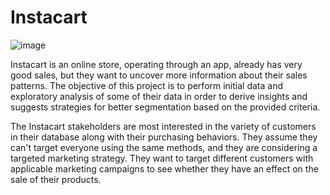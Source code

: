 # Instacart

![image](https://user-images.githubusercontent.com/107511180/174422643-2de6f9ed-7320-4e27-b93f-a2e569a17208.png)


Instacart is an online store, operating through an app, already has very good sales, but they want to uncover more information about their sales patterns. The objective of this project is to perform initial data and exploratory analysis of some of their data in order to derive insights and suggests strategies for better segmentation based on the provided criteria.

The Instacart stakeholders are most interested in the variety of customers in their database along with their purchasing behaviors. They assume they can't target everyone using the same methods, and they are considering a targeted marketing strategy. They want to target different customers with applicable marketing campaigns to see whether they have an effect on the sale of their products.
